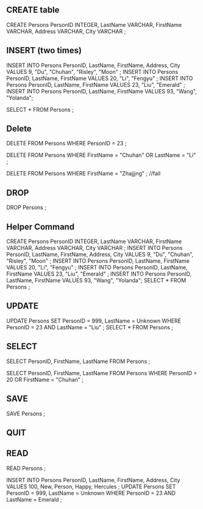 ## CREATE table

CREATE Persons PersonID INTEGER, LastName VARCHAR, FirstName VARCHAR, Address VARCHAR, City VARCHAR ; 

## INSERT (two times)

INSERT INTO Persons PersonID, LastName, FirstName, Address, City VALUES  9, "Du", "Chuhan", "Risley", "Moon" ; INSERT INTO Persons PersonID, LastName, FirstName VALUES  20, "Li", "Fengyu"  ; INSERT INTO Persons PersonID, LastName, FirstName VALUES  23, "Liu",  "Emerald"  ; INSERT INTO Persons PersonID, LastName, FirstName VALUES  93,  "Wang", "Yolanda"; 

SELECT * FROM Persons ; 

## Delete 

DELETE FROM Persons WHERE PersonID = 23 ;

DELETE FROM Persons WHERE FirstName = "Chuhan" OR LastName = "Li" ;

DELETE FROM Persons WHERE FirstName = "Zhajjjng" ; //fail

## DROP

DROP Persons ;

## Helper Command

CREATE Persons PersonID INTEGER, LastName VARCHAR, FirstName VARCHAR, Address VARCHAR, City VARCHAR ; INSERT INTO Persons PersonID, LastName, FirstName, Address, City VALUES  9, "Du", "Chuhan", "Risley", "Moon" ; INSERT INTO Persons PersonID, LastName, FirstName VALUES  20, "Li", "Fengyu"  ; INSERT INTO Persons PersonID, LastName, FirstName VALUES  23, "Liu",  "Emerald"  ; INSERT INTO Persons PersonID, LastName, FirstName VALUES  93,  "Wang", "Yolanda"; SELECT * FROM Persons ;



## UPDATE

UPDATE Persons SET PersonID = 999, LastName = Unknown WHERE PersonID = 23 AND LastName = "Liu" ; SELECT * FROM Persons ;

## SELECT

SELECT PersonID, FirstName, LastName FROM Persons ; 

SELECT PersonID, FirstName, LastName FROM Persons WHERE PersonID = 20 OR FirstName = "Chuhan" ;

## SAVE

SAVE Persons ;

## QUIT

## READ

READ Persons ;

INSERT INTO Persons PersonID, LastName, FirstName, Address, City VALUES  100, New, Person, Happy, Hercules ;
UPDATE Persons SET PersonID = 999, LastName = Unknown WHERE PersonID = 23 AND LastName = Emerald ;